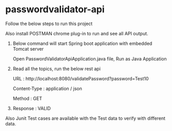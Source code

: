 # passwordvalidator-api

Follow the below steps to run this project

Also install POSTMAN chrome plug-in to run and see all API output.

1. Below command will start Spring boot application with embedded Tomcat server 

    Open PasswordValidatorApiApplication.java file, Run as Java Application

2. Read all the topics, run the below rest api

    URL : http://localhost:8080/validatePassword?password=Test10

    Content-Type : application / json

    Method : GET

  3. Response : VALID 
  
  
 Also Junit Test cases are available with the Test data to verify with different data.
